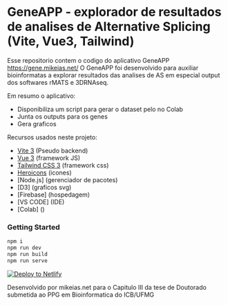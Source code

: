 # GeneAPP - explorador de resultados de analises de Alternative Splicing (Vite, Vue3, Tailwind)

Esse repositorio contem o codigo do aplicativo GeneAPP https://gene.mikeias.net/
O GeneAPP foi desenvolvido para auxiliar bioinformatas a explorar resultados das analises de AS
em especial output dos softwares rMATS e 3DRNAseq.

Em resumo o aplicativo:
- Disponibiliza um script para gerar o dataset pelo no Colab
- Junta os outputs para os genes
- Gera graficos

Recursos usados neste projeto:

- [Vite 3](https://vitejs.dev/guide/) (Pseudo backend)
- [Vue 3](https://vuejs.org/guide/introduction.html) (framework JS)
- [Tailwind CSS 3](https://tailwindcss.com/docs/configuration) (framework css)
- [Heroicons](https://github.com/tailwindlabs/heroicons#vue) (icones)
- [Node.js] (gerenciador de pacotes)
- [D3] (graficos svg)
- [Firebase] (hospedagem)
- [VS CODE] (IDE)
- [Colab] ()

### Getting Started

```sh
npm i
npm run dev
npm run build
npm run serve
```

[![Deploy to Netlify](https://www.netlify.com/img/deploy/button.svg)](https://app.netlify.com/start/deploy?repository=https://github.com/web2033/vite-vue3-tailwind-starter)

Desenvolvido por mikeias.net 
para o Capitulo III da tese de Doutorado 
submetida ao PPG em Bioinformatica do ICB/UFMG 